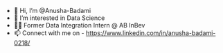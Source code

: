 - 👋 Hi, I’m @Anusha-Badami
- 👀 I’m interested in Data Science
- 👩‍💻 Former Data Integration Intern @ AB InBev
- 📫 Connect with me on - https://www.linkedin.com/in/anusha-badami-0218/


<!---
Anusha-Badami/Anusha-Badami is a ✨ special ✨ repository because its `README.md` (this file) appears on your GitHub profile.
You can click the Preview link to take a look at your changes.
--->

